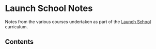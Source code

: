 # Launch School Notes

Notes from the  various courses undertaken as part of the [Launch School](https://launchschool.com/) curriculum.

## Contents